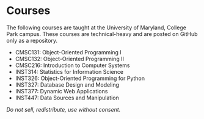 # Courses

The following courses are taught at the University of Maryland, College Park campus. These courses are technical-heavy and are posted on GitHub only as a repository.

- CMSC131: Object-Oriented Programming I
- CMSC132: Object-Oriented Programming II
- CMSC216: Introduction to Computer Systems
- INST314: Statistics for Information Science
- INST326: Object-Oriented Programming for Python
- INST327: Database Design and Modeling
- INST377: Dynamic Web Applications
- INST447: Data Sources and Manipulation

*Do not sell, redistribute, use without consent.*

